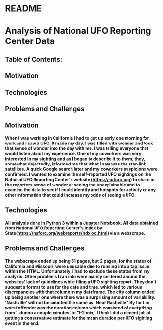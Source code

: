 # README
# Analysis of National UFO Reporting Center Data

## Table of Contents:
## Motivation
## Technologies
## Problems and Challenges

## Motivation
#### When I was working in California I had to get up early one morning for work and I saw a UFO.  It made my day.  I was filled with wonder and took that sense of wonder into the day with me.  I was telling everyone that would listen about my experience.  One of my coworkers was very interested in my sighting and as I began to describe it to them, they, somewhat dejectedly, informed me that what I saw was the star-link satellites.  A quick Google search later and my coworkers suspicions were confirmed.  I wanted to examine the self-reported UFO sightings on the National UFO Reporting Center's website (https://nuforc.org) to share in the reporters sense of wonder at seeing the unexplainable and to examine the data to see if I could identify and hotspots for activity or any other information that could increase my odds of seeing a UFO.

## Technologies
#### All analysis done in Python 3 within a Jupyter Notebook. All data obtained from National UFO Reporting Center's Index by State(https://nuforc.org/webreports/ndxloc.html) via a webscrape.

## Problems and Challenges
#### The webscrape ended up being 51 pages, but 2 pages, for the states of California and Missouri, were unusable due to running into a tag issue within the HTML. Unfortunately, I had to exclude these states from my analysis.  Other problems I ran into were mainly centered around the websites' lack of guidelines while filing a UFO sighting report.  They don't suggest a format to use for the date and time, which led to various discrepancies with that column in my dataframe.  The city column ended up being another one where there was a surprising amount of variability.  'Nashville' will not be counted the same as 'Near Nashville.'  By far the worst offender was the duration column which consisted of everything from 'I dunno a couple minutes' to '1-2 min,' I think I did a decent job at getting a conservative estimate for the mean duration per UFO sighting event in the end.

